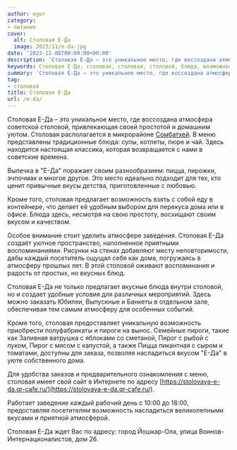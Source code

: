```yaml
---
author: egor
category:
- питание
cover:
  alt: Cтоловая Е-Да
  image: 2023/11/e-da.jpg
date: '2023-11-08T09:00:00+00:00'
description: 'Cтоловая Е-Да – это уникальное место, где воссоздана атмосфера советской столовой, привлекающая своей простотой и домашним уютом. Столовая располагается в...'
keywords: Cтоловая Е-Да, столовая, cтоловая, столовой, блюда, возможность, дома, это, место, меню, своим, пицца, кроме, предлагает, вкусом, каждый
summary: 'Cтоловая Е-Да – это уникальное место, где воссоздана атмосфера советской столовой, привлекающая своей простотой и домашним уютом. Столовая располагается в...'
tag:
- столовая
title: Cтоловая Е-Да
url: /e-da/
---
```


Cтоловая Е-Да – это уникальное место, где воссоздана атмосфера советской столовой, привлекающая своей простотой и домашним уютом. Столовая располагается в микрорайоне [Сомбатхей](/sombathej/). В меню представлены традиционные блюда: супы, котлеты, пюре и чай. Здесь находится настоящая классика, которая возвращается с нами в советские времена.

Выпечка в "Е-Да" поражает своим разнообразием: пицца, пирожки, эчпочмак и многое другое. Это место идеально подходит для тех, кто ценит привычные вкусы детства, приготовленные с любовью.

Кроме того, столовая предлагает возможность взять с собой еду в контейнере, что делает её удобным выбором для перекуса дома или в офисе. Блюда здесь, несмотря на свою простоту, восхищают своим вкусом и качеством.

Особое внимание стоит уделить атмосфере заведения. Cтоловая Е-Да создаёт уютное пространство, наполненное приятными воспоминаниями. Рисунки на стенах добавляют месту неповторимости, дабы каждый посетитель ощущал себя как дома, погружаясь в атмосферу прошлых лет. В этой столовой оживают воспоминания и радость от простых, но вкусных блюд.

Cтоловая Е-Да не только предлагает вкусные блюда внутри столовой, но и создает удобные условия для различных мероприятий. Здесь можно заказать Юбилеи, Выпускные и Банкеты в отдельном зале, обеспечивая тем самым атмосферу для особенных событий.

Кроме того, столовая предоставляет уникальную возможность приобрести полуфабрикаты и пироги на вынос. Семейные пироги, такие как Заливная ватрушка с яблоками со сметаной, Пирог с рыбой с луком, Пирог с мясом с капустой, а также Пицца пикантная с сыром и томатами, доступны для заказа, позволяя насладиться вкусом "Е-Да" в уюте собственного дома.

Для удобства заказов и предварительного ознакомления с меню, столовая имеет свой сайт в Интернете по адресу [https://stolovaya-e-da.qr-cafe.ru/](https://stolovaya-e-da.qr-cafe.ru/).

Работает заведение каждый рабочий день с 10:00 до 18:00, предоставляя посетителям возможность насладиться великолепными вкусами и приятной атмосферой.

Cтоловая Е-Да ждет Вас по адресу: город Йошкар-Ола, улица Воинов-Интернационалистов, дом 26.